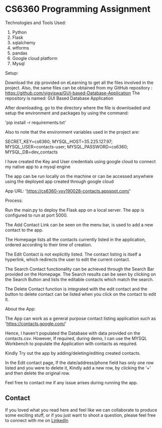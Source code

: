 # CS6360 Programming Assignment

Technologies and Tools Used:

1) Python
2) Flask
3) sqlalchemy
4) wtforms
5) pandas
6) Google cloud platform
7) Mysql

Setup:

Download the zip provided on eLearning to get all the files involved in the project.
Also, the same files can be obtained from my GitHub repository : https://github.com/vigviswa/GUI-based-Database-Application
The repository is named: GUI Based Database Application

After downloading, go to the directory where the file is downloaded and setup the environment and packages by using the command:

'pip install -r requirements.txt'

Also to note that the environment variables used in the project are:

SECRET_KEY=cs6360;
MYSQL_HOST=35.225.127.97;
MYSQL_USER=contacts-user;
MYSQL_PASSWORD=cs6360;
MYSQL_DB=dev_contacts

I have created the Key and User credentials using google cloud to connect my native app to a mysql engine

The app can be run locally on the machine or can be accessed anywhere using the deployed app created through google cloud

App URL: 'https://cs6360-vxv190028-contacts.appspot.com/'

Process:

Run the main.py to deploy the Flask app on a local server. The app is configured to run at port 5000.

The Add Contact Link can be seen on the menu bar, is used to add a new contact to the app. 

The Homepage lists all the contacts currently listed in the application, ordered according to their time of creation.

The Edit Contact is not explicitly listed. The contact listing is itself a hyperlink, which redirects the user to edit the current contact.

The Search Contact functionality can be achieved through the Search Bar provided on the Homepage. The Search results can be seen by clicking on the Search Button and lists the editable contacts which match the search.

The Delete Contact function is integrated with the edit contact and the button to delete contact can be listed when you click on the contact to edit it.

About the App:

The App can work as a general purpose contact listing application such as 'https://contacts.google.com/'

Hence, I haven't populated the Database with data provided on the contacts.csv. However, If required, during demo, I can use the MYSQL Workbench to populate the Application with contacts as required.

Kindly Try out the app by adding/deleting/editing created contacts.

In the Edit contact page, If the date/address/phone field has only one row listed and you were to delete it, Kindly add a new row, by clicking the '+' and then delete the original row.

Feel free to contact me if any issue arises during running the app.

## Contact
If you loved what you read here and feel like we can collaborate to produce some exciting stuff, or if you
just want to shoot a question, please feel free to connect with me on 
<a href="https://www.linkedin.com/in/vigviswa/" target="_blank">LinkedIn</a>
